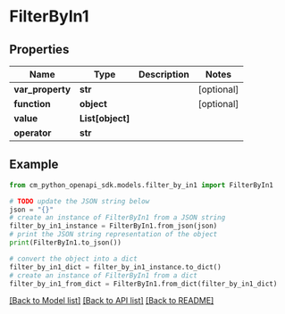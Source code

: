 # FilterByIn1


## Properties

Name | Type | Description | Notes
------------ | ------------- | ------------- | -------------
**var_property** | **str** |  | [optional] 
**function** | **object** |  | [optional] 
**value** | **List[object]** |  | 
**operator** | **str** |  | 

## Example

```python
from cm_python_openapi_sdk.models.filter_by_in1 import FilterByIn1

# TODO update the JSON string below
json = "{}"
# create an instance of FilterByIn1 from a JSON string
filter_by_in1_instance = FilterByIn1.from_json(json)
# print the JSON string representation of the object
print(FilterByIn1.to_json())

# convert the object into a dict
filter_by_in1_dict = filter_by_in1_instance.to_dict()
# create an instance of FilterByIn1 from a dict
filter_by_in1_from_dict = FilterByIn1.from_dict(filter_by_in1_dict)
```
[[Back to Model list]](../README.md#documentation-for-models) [[Back to API list]](../README.md#documentation-for-api-endpoints) [[Back to README]](../README.md)


